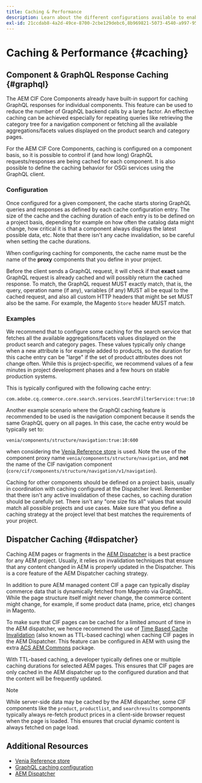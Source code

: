 ```yaml
---
title: Caching & Performance
description: Learn about the different configurations available to enable GraphQL and content caching to optimize the performance of your commerce implementation.
exl-id: 21ccdab8-4a2d-49ce-8700-2cbe129debc6,8b969821-5073-4540-a997-95c74a11e4f0
---
```

# Caching & Performance {#caching}

## Component & GraphQL Response Caching {#graphql}

The AEM CIF Core Components already have built-in support for caching GraphQL responses for individual components. This feature can be used to reduce the number of GraphQL backend calls by a large factor. An effective caching can be achieved especially for repeating queries like retrieving the category tree for a navigation component or fetching all the available aggregations/facets values displayed on the product search and category pages.

For the AEM CIF Core Components, caching is configured on a component basis, so it is possible to control if (and how long) GraphQL requests/responses are being cached for each component. It is also possible to define the caching behavior for OSGi services using the GraphQL client.

### Configuration

Once configured for a given component, the cache starts storing GraphQL queries and responses as defined by each cache configuration entry. The size of the cache and the caching duration of each entry is to be defined on a project basis, depending for example on how often the catalog data might change, how critical it is that a component always displays the latest possible data, etc. Note that there isn't any cache invalidation, so be careful when setting the cache durations.

When configuring caching for components, the cache name must be the name of the **proxy** components that you define in your project.

Before the client sends a GraphQL request, it will check if that **exact** same GraphQL request is already cached and will possibly return the cached response. To match, the GraphQL request MUST exactly match, that is, the query, operation name (if any), variables (if any) MUST all be equal to the cached request, and also all custom HTTP headers that might be set MUST also be the same. For example, the Magento `Store` header MUST match.

### Examples

We recommend that to configure some caching for the search service that fetches all the available aggregations/facets values displayed on the product search and category pages. These values typically only change when a new attribute is for example added to products, so the duration for this cache entry can be "large" if the set of product attributes does not change often. While this is project-specific, we recommend values of a few minutes in project development phases and a few hours on stable production systems.

This is typically configured with the following cache entry:

```
com.adobe.cq.commerce.core.search.services.SearchFilterService:true:10:3600
```

Another example scenario where the GraphQl caching feature is recommended to be used is the navigation component because it sends the same GraphQL query on all pages. In this case, the cache entry would be typically set to:

```
venia/components/structure/navigation:true:10:600
```

when considering the [Venia Reference store](https://github.com/adobe/aem-cif-guides-venia) is used. Note the use of the component proxy name `venia/components/structure/navigation`, and **not** the name of the CIF navigation component (`core/cif/components/structure/navigation/v1/navigation`).

Caching for other components should be defined on a project basis, usually in coordination with caching configured at the Dispatcher level. Remember that there isn't any active invalidation of these caches, so caching duration should be carefully set. There isn't any "one size fits all" values that would match all possible projects and use cases. Make sure that you define a caching strategy at the project level that best matches the requirements of your project.

## Dispatcher Caching {#dispatcher}

Caching AEM pages or fragments in the [AEM Dispatcher](https://docs.adobe.com/content/help/en/experience-manager-dispatcher/using/dispatcher.html) is a best practice for any AEM project. Usually, it relies on invalidation techniques that ensure that any content changed in AEM is properly updated in the Dispatcher. This is a core feature of the AEM Dispatcher caching strategy.

In addition to pure AEM managed content CIF a page can typically display commerce data that is dynamically fetched from Magento via GraphQL. While the page structure itself might never change, the commerce content might change, for example, if some product data (name, price, etc) changes in Magento.

To make sure that CIF pages can be cached for a limited amount of time in the AEM dispatcher, we hence recommend the use of [Time Based Cache Invalidation](https://docs.adobe.com/content/help/en/experience-manager-dispatcher/using/configuring/dispatcher-configuration.html#configuring-time-based-cache-invalidation-enablettl) (also known as TTL-based caching) when caching CIF pages in the AEM Dispatcher. This feature can be configured in AEM with using the extra [ACS AEM Commons](https://adobe-consulting-services.github.io/acs-aem-commons/) package.

With TTL-based caching, a developer typically defines one or multiple caching durations for selected AEM pages. This ensures that CIF pages are only cached in the AEM dispatcher up to the configured duration and that the content will be frequently updated.

>[!NOTE]
>
>While server-side data may be cached by the AEM dispatcher, some CIF components like the `product`, `productlist`, and `searchresults` components typically always re-fetch product prices in a client-side browser request when the page is loaded. This ensures that crucial dynamic content is always fetched on page load.

## Additional Resources

- [Venia Reference store](https://github.com/adobe/aem-cif-guides-venia)
- [GraphQL caching configuration](https://github.com/adobe/commerce-cif-graphql-client#caching)
- [AEM Dispatcher](https://docs.adobe.com/content/help/en/experience-manager-dispatcher/using/dispatcher.html)
